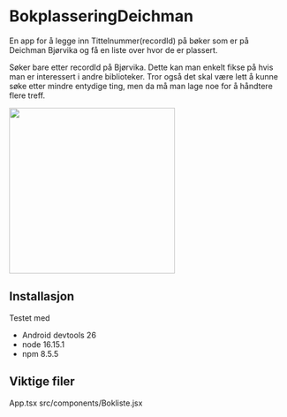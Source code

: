 # BokplasseringDeichman

En app for å legge inn Tittelnummer(recordId) på bøker som er på Deichman Bjørvika og få en liste over hvor de er plassert.

Søker bare etter recordId på Bjørvika. Dette kan man enkelt fikse på hvis man er interessert i andre biblioteker.
Tror også det skal være lett å kunne søke etter mindre entydige ting, men da må man lage noe for å håndtere flere treff.

<img src="https://github.com/lhartvik/BokplasseringDeichman/assets/4215712/1d19632a-ca5f-432e-8d40-3e2019353703" width=300/>

## Installasjon

Testet med 
- Android devtools 26
- node 16.15.1
- npm 8.5.5

## Viktige filer
App.tsx
src/components/Bokliste.jsx
